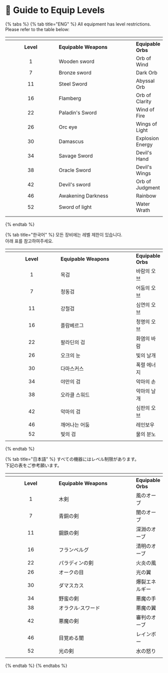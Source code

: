 # 🏹 Guide to Equip Levels

{% tabs %}
{% tab title="ENG" %}
All equipment has level restrictions. \
Please refer to the table below:

<table data-header-hidden><thead><tr><th width="157" align="center"></th><th width="244"></th><th></th></tr></thead><tbody><tr><td align="center"><strong>Level</strong></td><td><strong>Equipable Weapons</strong></td><td><strong>Equipable Orbs</strong></td></tr><tr><td align="center">1</td><td>Wooden sword </td><td>Orb of Wind</td></tr><tr><td align="center">7</td><td>Bronze sword </td><td>Dark Orb</td></tr><tr><td align="center">11</td><td>Steel Sword </td><td>Abyssal Orb</td></tr><tr><td align="center">16</td><td>Flamberg </td><td>Orb of Clarity</td></tr><tr><td align="center">22</td><td>Paladin's Sword </td><td>Wind of Fire</td></tr><tr><td align="center">26</td><td>Orc eye</td><td>Wings of Light</td></tr><tr><td align="center">30</td><td>Damascus </td><td>Explosion Energy</td></tr><tr><td align="center">34</td><td>Savage Sword </td><td>Devil's Hand</td></tr><tr><td align="center">38</td><td>Oracle Sword </td><td>Devil's Wings</td></tr><tr><td align="center">42</td><td>Devil's sword </td><td>Orb of Judgment</td></tr><tr><td align="center">46</td><td>Awakening Darkness </td><td>Rainbow</td></tr><tr><td align="center">52</td><td>Sword of light </td><td>Water Wrath</td></tr><tr><td align="center"></td><td></td><td></td></tr></tbody></table>
{% endtab %}

{% tab title="한국어" %}
모든 장비에는 레벨 제한이 있습니다. \
아래 표를 참고하여주세요.

<table data-header-hidden><thead><tr><th width="157" align="center"></th><th width="230"></th><th></th></tr></thead><tbody><tr><td align="center"><strong>Level</strong></td><td><strong>Equipable Weapons</strong></td><td><strong>Equipable Orbs</strong></td></tr><tr><td align="center">1</td><td>목검 </td><td>바람의 오브</td></tr><tr><td align="center">7</td><td>청동검</td><td>어둠의 오브</td></tr><tr><td align="center">11</td><td>강철검 </td><td>심연의 오브</td></tr><tr><td align="center">16</td><td>플람베르그 </td><td>청명의 오브</td></tr><tr><td align="center">22</td><td>팔라딘의 검 </td><td>화염의 바람</td></tr><tr><td align="center">26</td><td>오크의 눈 </td><td>빛의 날개</td></tr><tr><td align="center">30</td><td>다마스커스 </td><td>폭렬 에너지</td></tr><tr><td align="center">34</td><td>야만의 검 </td><td>악마의 손</td></tr><tr><td align="center">38</td><td>오라클 스워드</td><td>악마의 날개</td></tr><tr><td align="center">42</td><td>악마의 검 </td><td>심판의 오브</td></tr><tr><td align="center">46</td><td>깨어나는 어둠 </td><td>레인보우</td></tr><tr><td align="center">52</td><td>빛의 검 </td><td>물의 분노</td></tr><tr><td align="center"></td><td></td><td></td></tr></tbody></table>
{% endtab %}

{% tab title="日本語" %}
すべての機器にはレベル制限があります。 \
下記の表をご参考願います。

<table data-header-hidden><thead><tr><th width="157" align="center"></th><th width="245"></th><th></th></tr></thead><tbody><tr><td align="center"><strong>Level</strong></td><td><strong>Equipable Weapons</strong></td><td><strong>Equipable Orbs</strong></td></tr><tr><td align="center">1</td><td>木剣</td><td>風のオーブ</td></tr><tr><td align="center">7</td><td>青銅の剣 </td><td>闇のオーブ</td></tr><tr><td align="center">11</td><td>鋼鉄の剣 </td><td>深淵のオーブ</td></tr><tr><td align="center">16</td><td>フランベルグ</td><td>清明のオーブ</td></tr><tr><td align="center">22</td><td>パラディンの剣</td><td>火炎の風</td></tr><tr><td align="center">26</td><td>オークの目 </td><td>光の翼</td></tr><tr><td align="center">30</td><td>ダマスカス </td><td>爆裂エネルギー</td></tr><tr><td align="center">34</td><td>野蛮の剣 </td><td> 悪魔の手</td></tr><tr><td align="center">38</td><td>オラクル·スワード </td><td>悪魔の翼</td></tr><tr><td align="center">42</td><td>悪魔の剣 </td><td>審判のオーブ</td></tr><tr><td align="center">46</td><td>目覚める闇 </td><td>レインボー</td></tr><tr><td align="center">52</td><td>光の剣 </td><td>水の怒り</td></tr><tr><td align="center"></td><td></td><td></td></tr></tbody></table>
{% endtab %}
{% endtabs %}
